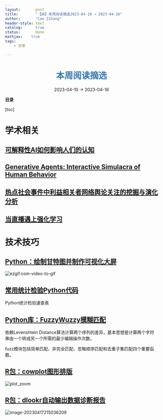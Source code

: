 ```yaml
---
layout:       post
title:        "【阅】本周阅读摘选2023-04-10 → 2023-04-16"
author:       "Cao Zihang"
header-style: text
catalog:      true
status:		  Done
mathjax: 	true
tags:
    - 日常

---
```


# <center><font color="#3879B1">本周阅读摘选</font></center>

<center>2023-04-10 → 2023-04-16</center>

**目录**

[toc]

# 学术相关

## [可解释性AI如何影响人们的认知](https://mp.weixin.qq.com/s/iVvvysfrI2reBWTHJelphw)



## [Generative Agents: Interactive Simulacra of Human Behavior](https://arxiv.org/abs/2304.03442v1)



## [热点社会事件中利益相关者网络舆论关注的挖掘与演化分析](https://mp.weixin.qq.com/s/VbTjrrF031geaM2Eypso1w)



## [当直播遇上强化学习](https://mp.weixin.qq.com/s/rar1LSh9CuKTn2u5uv6dIg)



# 技术技巧

## [Python：绘制甘特图并制作可视化大屏](https://mp.weixin.qq.com/s/oehMv4T9HcTo--0z8c5rAg)

![ezgif.com-video-to-gif](https://img.czhread.asia/img/202306132338630.gif)

## [常用统计检验Python代码](https://mp.weixin.qq.com/s/ujNUOl8oghBoLDoXxTvcRQ)

Python统计检验速查表

## [Python库：FuzzyWuzzy模糊匹配](https://mp.weixin.qq.com/s/xTAEq4SCkzvmpLYA7CWn8A)

依赖Levenshtein Distance算法计算两个序列的差异，基本思想是计算两个字符串由一个转成另一个所需的最少编辑操作次数。

fuzz模块包括简单匹配、非完全匹配、忽略顺序匹配和去重子集匹配四个重要函数。

## [R包：cowplot图形排版](https://mp.weixin.qq.com/s/mXHroeXlJPXt5ZeJNRHLnA)

![plot_zoom](https://img.czhread.asia/img/202304172159340.png)

## [R包：dlookr自动输出数据诊断报告](https://mp.weixin.qq.com/s/_ZNLcIyKFiA7ZiDJwZwkag)

![image-20230417215036209](https://img.czhread.asia/img/202304172152591.png)
